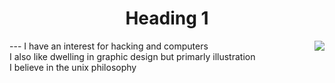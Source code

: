 <h1 align=center >Heading 1</h1> <img align=right src="https://komarev.com/ghpvc/?username=mausn1&color=lightgrey"/> 
---
I have an interest for hacking and computers<br />
I also like dwelling in graphic design but primarly illustration<br />
I believe in the unix philosophy

